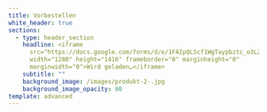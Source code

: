 ```yaml
---
title: Vorbestellen
white_header: true
sections:
  - type: header_section
    headline: <iframe
      src="https://docs.google.com/forms/d/e/1FAIpQLScf1WgTaypbztc_o3LZR2ayKtPtuICKfVzkJns4UkABDj8dMA/viewform?embedded=true"
      width="1280" height="1416" frameborder="0" marginheight="0"
      marginwidth="0">Wird geladen…</iframe>
    subtitle: ""
    background_image: /images/produkt-2-.jpg
    background_image_opacity: 80
template: advanced
---
```


